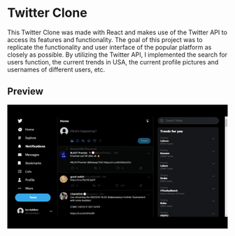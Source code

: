 # Twitter Clone

This Twitter Clone was made with React and makes use of the Twitter API to access its features and functionality. The goal of this project was to replicate the functionality and user interface of the popular platform as closely as possible. By utilizing the Twitter API, I implemented the search for users function, the current trends in USA, the current profile pictures and usernames of different users, etc.

## Preview

![](https://github.com/IvoAshikov/TwitterClone/blob/master/TwitterCloneGIF.gif)
